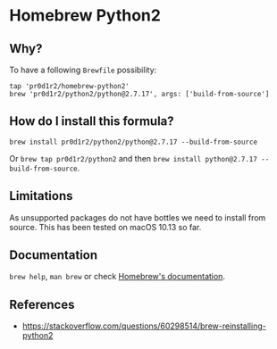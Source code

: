 # Homebrew Python2

## Why?
To have a following `Brewfile` possibility:

```
tap 'pr0d1r2/homebrew-python2'
brew 'pr0d1r2/python2/python@2.7.17', args: ['build-from-source']
```

## How do I install this formula?
`brew install pr0d1r2/python2/python@2.7.17 --build-from-source`

Or `brew tap pr0d1r2/python2` and then `brew install python@2.7.17 --build-from-source`.

## Limitations
As unsupported packages do not have bottles we need to install from
source. This has been tested on macOS 10.13 so far.

## Documentation
`brew help`, `man brew` or check [Homebrew's documentation](https://docs.brew.sh).

## References
- https://stackoverflow.com/questions/60298514/brew-reinstalling-python2
